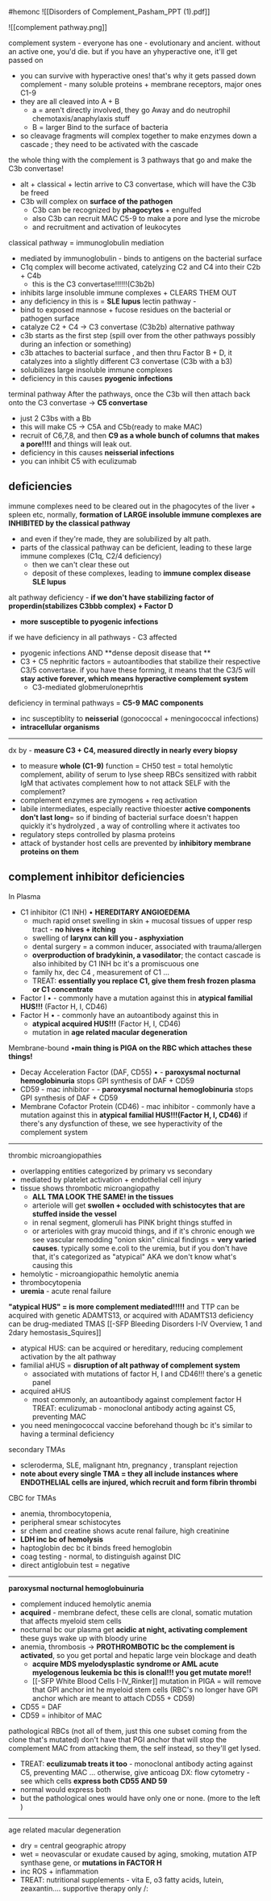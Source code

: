 #hemonc 
![[Disorders of Complement_Pasham_PPT (1).pdf]]

![[complement pathway.png]]

complement system - everyone has one - evolutionary and ancient. without an active one, you'd die. but if you have an yhyperactive one, it'll get passed on 
- you can survive with hyperactive ones! that's why it gets passed down 
complement - many soluble proteins + membrane receptors, major ones C1-9 
- they are all cleaved into A + B
	- a = aren't directly involved, they go Away and do neutrophil chemotaxis/anaphylaxis stuff
	- B = larger Bind to the surface of bacteria 
- so cleavage fragments will complex together to make enzymes down a cascade ; they need to be activated with the cascade

the whole thing with the complement is 3 pathways that go and make the C3b convertase!
- alt + classical + lectin arrive to C3 convertase, which will have the C3b be freed
- C3b will complex on **surface of the pathogen**
	- C3b can be recognized by **phagocytes** + engulfed
	- also C3b can recruit MAC C5-9 to make a pore and lyse the microbe 
	- and recruitment and activation of leukocytes 

classical pathway = immunoglobulin mediation 
- mediated by immunoglobulin - binds to antigens on the bacterial surface
- C1q complex will become activated, catelyzing C2 and C4 into their C2b + C4b
	- this is the C3 convertase!!!!!!(C3b2b)
- inhibits large insoluble immune complexes + CLEARS THEM OUT 
- any deficiency in this is = **SLE lupus** 
lectin pathway - 
- bind to exposed mannose + fucose residues on the bacterial or pathogen surface
- catalyze C2 + C4 -> C3 convertase (C3b2b)
alternative pathway 
- c3b starts as the first step (spill over from the other pathways possibly during an infection or something)
- c3b attaches to bacterial surface , and then thru Factor B + D, it catalyzes into a slightly different C3 convertase (C3b with a b3)
- solubilizes large insoluble immune complexes
- deficiency in this causes **pyogenic infections**

terminal pathway
After the pathways, once the C3b will then attach back onto the C3 convertase -> **C5 convertase** 
- just 2 C3bs with a Bb 
- this will make C5 -> C5A and C5b(ready to make MAC)
- recruit of C6,7,8, and then **C9 as a whole bunch of columns that makes a pore!!!!** and things will leak out.
- deficiency in this causes **neisserial infections**
- you can inhibit C5 with eculizumab

deficiencies
---
immune complexes need to be cleared out in the phagocytes of the liver + spleen etc, 
normally, **formation of LARGE insoluble immune complexes are INHIBITED by the classical pathway**
- and even if they're made, they are solubilized by alt path. 
- parts of the classical pathway can be deficient, leading to these large immune complexes (C1q, C2/4 deficiency)
	- then we can't clear these out
	- deposit of these complexes, leading to **immune complex disease SLE lupus**

alt pathway deficiency - **if we don't have stabilizing factor of properdin(stabilizes C3bbb complex) + Factor D**
- **more susceptible to pyogenic infections**

if we have deficiency in all pathways - C3 affected
- pyogenic infections AND **dense deposit disease that **
- C3 + C5 nephritic factors = autoantibodies that stabilize their respective C3/5 convertase. if you have these forming, it means that the C3/5 will **stay active forever, which means hyperactive complement system**
	- C3-mediated globmeruloneprhtis 

deficiency in terminal pathways = **C5-9 MAC components**
- inc susceptiblity to **neisserial** (gonococcal + meningococcal infections)
- **intracellular organisms** 

---
dx by - **measure C3 + C4, measured directly in nearly every biopsy**
- to measure **whole (C1-9)** function = CH50 test = total hemolytic complement, ability of serum to lyse sheep RBCs sensitized with rabbit IgM that activates complement 
how to not attack SELF with the complement? 
- complement enzymes are zymogens + req activation 
- labile intermediates, especially reactive thioester **active components don't last long**= so if binding of bacterial surface doesn't happen quickly it's hydrolyzed , a way of controlling where it activates too
- regulatory steps controlled by plasma proteins
- attack of bystander host cells are prevented by **inhibitory membrane proteins on them**

complement inhibitor deficiencies
---
In Plasma 
- C1 inhibitor (C1 INH) • **HEREDITARY ANGIOEDEMA**
	- much rapid onset swelling in skin + mucosal tissues of upper resp tract - **no hives + itching**
	- swelling of **larynx can kill you - asphyxiation**
	- dental surgery = a common inducer, associated with trauma/allergen 
	- **overproduction of bradykinin, a vasodilator**; the contact cascade is also inhibited by C1 INH bc it's a promiscuous one
	- family hx, dec C4 , measurement of C1 ... 
	- TREAT: **essentially you replace C1, give them fresh frozen plasma or C1 concentrate**
- Factor I • - commonly have a mutation against this in **atypical familial HUS!!!** (Factor H, I, CD46)
- Factor H • - commonly have an autoantibody against this in 
	- **atypical acquired HUS!!!** (Factor H, I, CD46)
	- mutation in **age related macular degeneration** 

Membrane-bound •**main thing is PIGA on the RBC which attaches these things!**
- Decay Acceleration Factor (DAF, CD55) • - **paroxysmal nocturnal hemoglobinuria** stops GPI synthesis of DAF + CD59
- CD59 - mac inhibitor - - **paroxysmal nocturnal hemoglobinuria** stops GPI synthesis of DAF + CD59
- Membrane Cofactor Protein (CD46) - mac inhibitor - commonly have a mutation against this in **atypical familial HUS!!!(Factor H, I, CD46)**
if there's any dysfunction of these, we see hyperactivity of the complement system 

---
thrombic microangiopathies
- overlapping entities categorized by primary vs secondary 
- mediated by platelet activation + endothelial cell injury 
- tissue shows thrombotic microangiopathy 
	- **ALL TMA LOOK THE SAME! in the tissues**
	- arteriole will get **swollen + occluded with schistocytes that are stuffed inside the vessel**
	- in renal segment, glomeruli has PINK bright things stuffed in 
	- or arterioles with gray mucoid things, and if it's chronic enough we see vascular remodding "onion skin"
clinical findings = **very varied causes**. typically some e.coli to the uremia, but if you don't have that, it's categorized as "atypical" AKA we don't know what's causing this 
- hemolytic - microangiopathic hemolytic anemia
- thrombocytopenia
- **uremia** - acute renal failure 

**"atypical HUS" = is more complement mediated!!!!!**
and TTP can be acquired with genetic ADAMTS13, or acquired with ADAMTS13 deficiency 
can be drug-mediated TMAS 
[[-SFP Bleeding Disorders I-IV Overview, 1 and 2dary hemostasis_Squires]]
- atypical HUS: can be acquired or hereditary, reducing complement activation by the alt pathway 
- familial aHUS = **disruption of alt pathway of complement system**
	- associated with mutations of factor H, I and CD46!!! there's a genetic panel 
- acquired aHUS 
	- most commonly, an autoantibody against complement factor H 
TREAT: eculizumab - monoclonal antibody acting against C5, preventing MAC 
- you need meningococcal vaccine beforehand though bc it's similar to having a terminal deficiency  

secondary TMAs
- scleroderma, SLE, malignant htn, pregnancy , transplant rejection
- **note about every single TMA = they all include instances where ENDOTHELIAL cells are injured, which recruit and form fibrin thrombi**

CBC for TMAs 
- anemia, thrombocytopenia,
- peripheral smear schistocytes
- sr chem and creatine shows acute renal failure, high creatinine 
- **LDH inc bc of hemolysis** 
- haptoglobin dec bc it binds freed hemoglobin 
- coag testing - normal, to distinguish against DIC
- direct antiglobuin test = negative 
---
**paroxysmal nocturnal hemoglobuinuria**
- complement induced hemolytic anemia 
- **acquired** - membrane defect, these cells are clonal, somatic mutation that affects myeloid stem cells
- nocturnal bc our plasma get **acidic at night, activating complement** these guys wake up with bloody urine 
- anemia, thrombosis -> **PROTHROMBOTIC bc the complement is activated**, so you get portal and hepatic large vein blockage and death 
	- **acquire MDS myelodysplastic syndrome or AML acute myelogenous leukemia bc this is clonal!!! you get mutate more!!**
	- [[-SFP White Blood Cells I-IV_Rinker]]
mutation in PIGA = will remove that GPI anchor int he myeloid stem cells (RBC's no longer have GPI anchor which are meant to attach CD55 + CD59)
- CD55 = DAF
- CD59 = inhibitor of MAC 

pathological RBCs (not all of them, just this one subset coming from the clone that's mutated) don't have that PGI anchor that will stop the complement MAC from attacking them, the self instead, so they'll get lysed. 
- TREAT: **eculizumab treats it too** - monoclonal antibody acting against C5, preventing MAC ... otherwise, give anticoag 
DX: flow cytometry - see which cells **express both CD55 AND 59**
- normal would express both 
- but the pathological ones would have only one or none. (more to the left )

---
age related macular degeneration
- dry = central geographic atropy 
- wet = neovascular or exudate 
caused by aging, smoking, mutation ATP synthase gene, or **mutations in FACTOR H**
- inc ROS + inflammation 
- TREAT: nutritional supplements - vita E, o3 fatty acids, lutein, zeaxantin.... supportive therapy only /: 